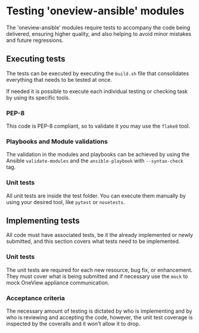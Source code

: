 # Testing 'oneview-ansible' modules
The 'oneview-ansible' modules require tests to accompany the code being delivered, ensuring higher quality, and also helping to avoid minor mistakes and future regressions.

## Executing tests
The tests can be executed by executing the `build.sh` file that consolidates everything that needs to be tested at once.

If needed it is possible to execute each individual testing or checking task by using its specific tools.

### PEP-8
This code is PEP-8 compliant, so to validate it you may use the `flake8` tool.

### Playbooks and Module validations
The validation in the modules and playbooks can be achieved by using the Ansible `validate-modules` and the `ansible-playbook` with `--syntax-check` tag.

### Unit tests
All unit tests are inside the test folder. You can execute them manually by using your desired tool, like `pytest` or `nosetests`.

## Implementing tests
All code must have associated tests, be it the already implemented or newly submitted, and this section covers what tests need to be implemented.

### Unit tests
The unit tests are required for each new resource, bug fix, or enhancement. They must cover what is being submitted and if necessary use the `mock` to mock OneView appliance communication.

### Acceptance criteria
The necessary amount of testing is dictated by who is implementing and by who is reviewing and accepting the code, however, the unit test coverage is inspected by the coveralls and it won't allow it to drop.
